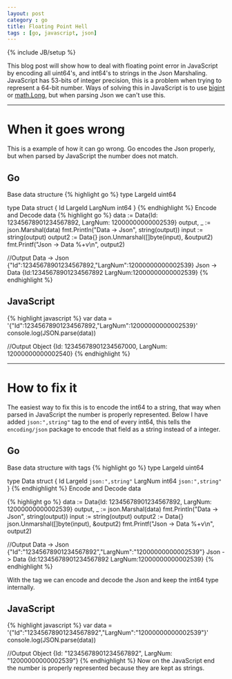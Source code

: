 ```yaml
---
layout: post
category : go
title: Floating Point Hell
tags : [go, javascript, json]
---
```

{% include JB/setup %}

This blog post will show how to deal with floating point error in JavaScript by encoding all uint64's, and int64's to strings in the Json Marshaling.
JavaScript has 53-bits of integer precision, this is a problem when trying to represent a 64-bit number.
Ways of solving this in JavaScript is to use [bigint](http://www.khjk.org/log/2010/nov/jsbigint.html) or [math.Long](http://docs.closure-library.googlecode.com/git/class_goog_math_Long.html), but when parsing Json we can't use this.

---
# When it goes wrong
This is a example of how it can go wrong.
Go encodes the Json properly, but when parsed by JavaScript the number does not match.

## Go
Base data structure
{% highlight go %}
type LargeId uint64

type Data struct {
    Id      LargeId
    LargNum int64
}
{% endhighlight %}
Encode and Decode data
{% highlight go %}
data := Data{Id: 12345678901234567892, LargNum: 12000000000002539}
output, _ := json.Marshal(data)
fmt.Println("Data -> Json", string(output))
input := string(output)
output2 := Data{}
json.Unmarshal([]byte(input), &output2)
fmt.Printf("Json -> Data %+v\n", output2)

//Output
Data -> Json {"Id":12345678901234567892,"LargNum":12000000000002539}
Json -> Data {Id:12345678901234567892 LargNum:12000000000002539}
{% endhighlight %}

## JavaScript
{% highlight javascript %}
var data = '{"Id":12345678901234567892,"LargNum":12000000000002539}'
console.log(JSON.parse(data))

//Output
Object {Id: 12345678901234567000, LargNum: 12000000000002540}
{% endhighlight %}

---
# How to fix it

The easiest way to fix this is to encode the int64 to a string, that way when parsed in JavaScript the number is properly represented.
Below I have added `json:",string"` tag to the end of every int64, this tells the `encoding/json` package to encode that field as a string instead of a integer.

## Go
Base data structure with tags
{% highlight go %}
type LargeId uint64

type Data struct {
    Id      LargeId `json:",string"`
    LargNum int64  `json:",string"`
}
{% endhighlight %}
Encode and Decode data

{% highlight go %}
data := Data{Id: 12345678901234567892, LargNum: 12000000000002539}
output, _ := json.Marshal(data)
fmt.Println("Data -> Json", string(output))
input := string(output)
output2 := Data{}
json.Unmarshal([]byte(input), &output2)
fmt.Printf("Json -> Data %+v\n", output2)

//Output
Data -> Json {"Id":"12345678901234567892","LargNum":"12000000000002539"}
Json -> Data {Id:12345678901234567892 LargNum:12000000000002539}
{% endhighlight %}

With the tag we can encode and decode the Json and keep the int64 type internally.

## JavaScript
{% highlight javascript %}
var data = '{"Id":"12345678901234567892","LargNum":"12000000000002539"}'
console.log(JSON.parse(data))

//Output
Object {Id: "12345678901234567892", LargNum: "12000000000002539"}
{% endhighlight %}
Now on the JavaScript end the number is properly represented because they are kept as strings.
